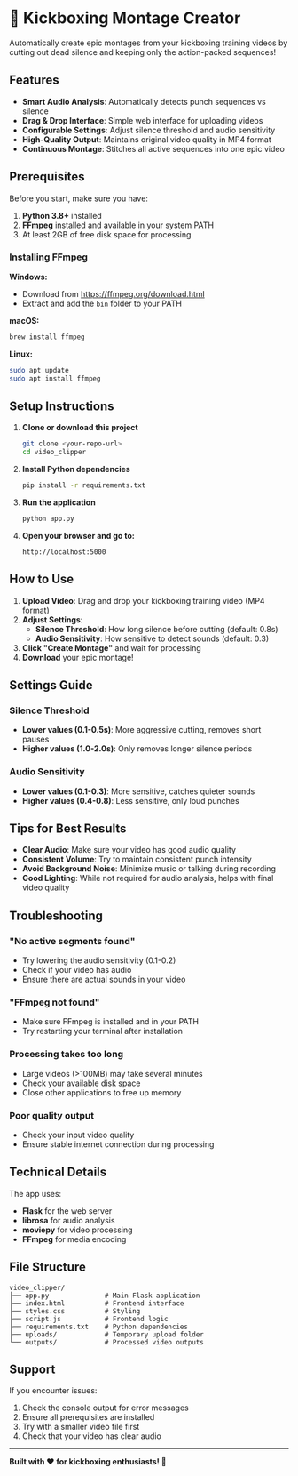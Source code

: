 # 🥊 Kickboxing Montage Creator

Automatically create epic montages from your kickboxing training videos by cutting out dead silence and keeping only the action-packed sequences!

## Features

- **Smart Audio Analysis**: Automatically detects punch sequences vs silence
- **Drag & Drop Interface**: Simple web interface for uploading videos
- **Configurable Settings**: Adjust silence threshold and audio sensitivity
- **High-Quality Output**: Maintains original video quality in MP4 format
- **Continuous Montage**: Stitches all active sequences into one epic video

## Prerequisites

Before you start, make sure you have:

1. **Python 3.8+** installed
2. **FFmpeg** installed and available in your system PATH
3. At least 2GB of free disk space for processing

### Installing FFmpeg

**Windows:**

- Download from https://ffmpeg.org/download.html
- Extract and add the `bin` folder to your PATH

**macOS:**

```bash
brew install ffmpeg
```

**Linux:**

```bash
sudo apt update
sudo apt install ffmpeg
```

## Setup Instructions

1. **Clone or download this project**

   ```bash
   git clone <your-repo-url>
   cd video_clipper
   ```

2. **Install Python dependencies**

   ```bash
   pip install -r requirements.txt
   ```

3. **Run the application**

   ```bash
   python app.py
   ```

4. **Open your browser and go to:**
   ```
   http://localhost:5000
   ```

## How to Use

1. **Upload Video**: Drag and drop your kickboxing training video (MP4 format)
2. **Adjust Settings**:
   - **Silence Threshold**: How long silence before cutting (default: 0.8s)
   - **Audio Sensitivity**: How sensitive to detect sounds (default: 0.3)
3. **Click "Create Montage"** and wait for processing
4. **Download** your epic montage!

## Settings Guide

### Silence Threshold

- **Lower values (0.1-0.5s)**: More aggressive cutting, removes short pauses
- **Higher values (1.0-2.0s)**: Only removes longer silence periods

### Audio Sensitivity

- **Lower values (0.1-0.3)**: More sensitive, catches quieter sounds
- **Higher values (0.4-0.8)**: Less sensitive, only loud punches

## Tips for Best Results

- **Clear Audio**: Make sure your video has good audio quality
- **Consistent Volume**: Try to maintain consistent punch intensity
- **Avoid Background Noise**: Minimize music or talking during recording
- **Good Lighting**: While not required for audio analysis, helps with final video quality

## Troubleshooting

### "No active segments found"

- Try lowering the audio sensitivity (0.1-0.2)
- Check if your video has audio
- Ensure there are actual sounds in your video

### "FFmpeg not found"

- Make sure FFmpeg is installed and in your PATH
- Try restarting your terminal after installation

### Processing takes too long

- Large videos (>100MB) may take several minutes
- Check your available disk space
- Close other applications to free up memory

### Poor quality output

- Check your input video quality
- Ensure stable internet connection during processing

## Technical Details

The app uses:

- **Flask** for the web server
- **librosa** for audio analysis
- **moviepy** for video processing
- **FFmpeg** for media encoding

## File Structure

```
video_clipper/
├── app.py              # Main Flask application
├── index.html          # Frontend interface
├── styles.css          # Styling
├── script.js           # Frontend logic
├── requirements.txt    # Python dependencies
├── uploads/            # Temporary upload folder
└── outputs/            # Processed video outputs
```

## Support

If you encounter issues:

1. Check the console output for error messages
2. Ensure all prerequisites are installed
3. Try with a smaller video file first
4. Check that your video has clear audio

---

**Built with ❤️ for kickboxing enthusiasts! 🥊**
